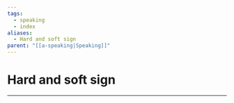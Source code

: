 ```yaml
---
tags:
  - speaking
  - index
aliases:
  - Hard and soft sign
parent: "[[a-speaking|Speaking]]"
---
```

# Hard and soft sign
---
